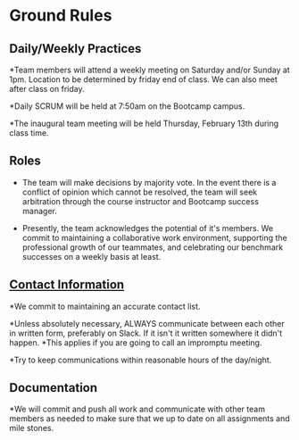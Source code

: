 # **Ground Rules**

## **Daily/Weekly Practices**
*Team members will attend a weekly meeting on Saturday and/or Sunday at 1pm. Location to be determined by friday end of class. We can also meet after class on friday.

*Daily SCRUM will be held at 7:50am on the Bootcamp campus.

*The inaugural team meeting will be held Thursday, February 13th during class time.



## **Roles**
* The team will make decisions by majority vote. In the event there is a conflict of opinion which cannot be resolved, the team will seek arbitration through the course instructor and Bootcamp success manager.

* Presently, the team acknowledges the potential of it's members. We commit to maintaining a collaborative work environment,
supporting the professional growth of our teammates, and celebrating our benchmark successes on a weekly basis at least.



## [**Contact Information**](contact-info.md)
*We commit to maintaining an accurate contact list.

*Unless absolutely necessary, ALWAYS communicate between each other in written form, preferably on Slack. If it isn't it written somewhere it didn't happen.
  *This applies if you are going to call an impromptu meeting.

*Try to keep communications within reasonable hours of the day/night.



## **Documentation**
*We will commit and push all work and communicate with other team members as needed to make sure that we up to date on all assignments and mile stones.














